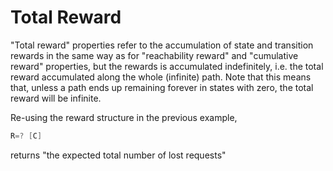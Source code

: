# Total Reward

"Total reward" properties refer to the accumulation of state and transition rewards in the same way as for "reachability reward" and "cumulative reward" properties, but the rewards is accumulated indefinitely, i.e. the total reward accumulated along the whole (infinite) path. Note that this means that, unless a path ends up remaining forever in states with zero, the total reward will be infinite.

Re-using the reward structure in the previous example,

```c
R=? [C]
```

returns "the expected total number of lost requests"

